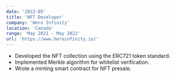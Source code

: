 ```yaml
---
date: '2022-05'
title: 'NFT Developer'
company: 'Hero Infinity'
location: 'Canada'
range: 'May 2021 - May 2022'
url: 'https://www.heroinfinity.io/'
---
```


- Developed the NFT collection using the ERC721 token standard.
- Implemented Merkle algorithm for whitelist verification.
- Wrote a minting smart contract for NFT presale.
